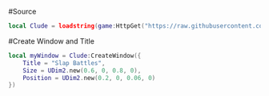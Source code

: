 #Source
```lua
local Clude = loadstring(game:HttpGet("https://raw.githubusercontent.com/CludeHub/SourceCludeLib/refs/heads/main/SourceLib"))()
```
#Create Window and Title
```lua
local myWindow = Clude:CreateWindow({
    Title = "Slap Battles",
    Size = UDim2.new(0.6, 0, 0.8, 0),
    Position = UDim2.new(0.2, 0, 0.06, 0)
})
```

